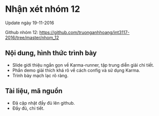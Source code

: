 # Nhận xét nhóm 12
Update ngày 19-11-2016

Github nhóm 12: https://github.com/truonganhhoang/int3117-2016/tree/master/nhom_12

## Nội dung, hình thức trình bày
  + Slide giới thiệu ngắn gọn về Karma-runner, tập trung diễn giải chi tiết.
  + Phần demo giải thích khá rõ về cách config và sử dụng Karma.
  + Trình bày mạch lạc rõ ràng.
  
## Tài liệu, mã nguồn
  + Đã cập nhật đầy đủ lên github.
  + Đầy đủ, chi tiết.
  
